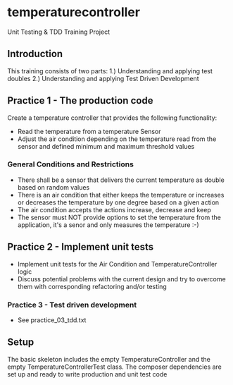 # temperaturecontroller
Unit Testing &amp; TDD Training Project

## Introduction
This training consists of two parts:
1.) Understanding and applying test doubles
2.) Understanding and applying Test Driven Development

## Practice 1 - The production code
Create a temperature controller that provides the following functionality:
- Read the temperature from a temperature Sensor
- Adjust the air condition depending on the temperature read from the sensor and defined minimum and maximum threshold values

### General Conditions and Restrictions
- There shall be a sensor that delivers the current temperature as double based on random values
- There is an air condition that either keeps the temperature or increases or decreases the temperature by one degree based on a given action
- The air condition accepts the actions increase, decrease and keep
- The sensor must NOT provide options to set the temperature from the application, it's a senor and only measures the temperature :-)

## Practice 2 - Implement unit tests
- Implement unit tests for the Air Condition and TemperatureController logic
- Discuss potential problems with the current design and try to overcome them with corresponding refactoring and/or testing

### Practice 3 - Test driven development
- See practice_03_tdd.txt

## Setup
The basic skeleton includes the empty TemperatureController and the empty TemperatureControllerTest class.
The composer dependencies are set up and ready to write production and unit test code
